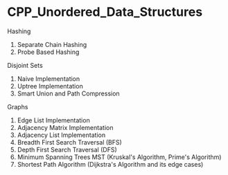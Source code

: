 # CPP_Unordered_Data_Structures

Hashing
  1. Separate Chain Hashing
  2. Probe Based Hashing

Disjoint Sets
  1. Naive Implementation
  2. Uptree Implementation
  3. Smart Union and Path Compression

Graphs
  1. Edge List Implementation
  2. Adjacency Matrix Implementation
  3. Adjacency List Implementation
  4. Breadth First Search Traversal (BFS)
  5. Depth First Search Traversal (DFS)
  6. Minimum Spanning Trees MST (Kruskal's Algorithm, Prime's Algorithm)
  7. Shortest Path Algorithm (Dijkstra's Algorithm and its edge cases)

